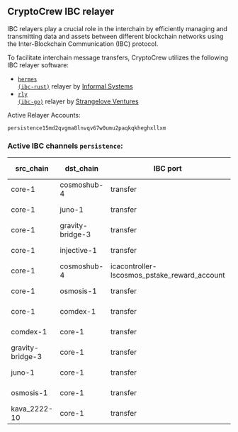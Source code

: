 ## CryptoCrew IBC relayer
IBC relayers play a crucial role in the interchain by efficiently managing and transmitting data and assets between different blockchain networks using the Inter-Blockchain Communication (IBC) protocol.

To facilitate interchain message transfers, CryptoCrew utilizes the following IBC relayer software: 
- <a href="https://github.com/informalsystems/hermes"><code>hermes (ibc-rust)</code></a> relayer by [Informal Systems](https://github.com/informalsystems)
- <a href="https://github.com/cosmos/relayer"><code>rly (ibc-go)</code></a> relayer by [Strangelove Ventures](https://github.com/strangelove-ventures)

Active Relayer Accounts:
```
persistence15md2qvgma8lnvqv67w0umu2paqkqkheghxllxm
```

### Active IBC channels `persistence`:
| src_chain | dst_chain | IBC port | IBC channel |
| --------------- | --------------- | ------------ | ------------------- |
| core-1 | cosmoshub-4 | transfer | channel-24 |
| core-1 | juno-1 | transfer | channel-37 |
| core-1 | gravity-bridge-3 | transfer | channel-38 |
| core-1 | injective-1 | transfer | channel-41 |
| core-1 | cosmoshub-4 | icacontroller-lscosmos_pstake_reward_account | channel-53 |
| core-1 | osmosis-1 | transfer | channel-6 |
| core-1 | comdex-1 | transfer | channel-71 |
| comdex-1 | core-1 | transfer | channel-57 |
| gravity-bridge-3 | core-1 | transfer | channel-24 |
| juno-1 | core-1 | transfer | channel-33 |
| osmosis-1 | core-1 | transfer | channel-4 |
| kava_2222-10 | core-1 | transfer | channel-134 |